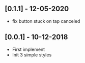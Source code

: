 ## [0.1.1] - 12-05-2020

* fix button stuck on tap canceled

## [0.0.1] - 10-12-2018

* First implement
* Init 3 simple styles
